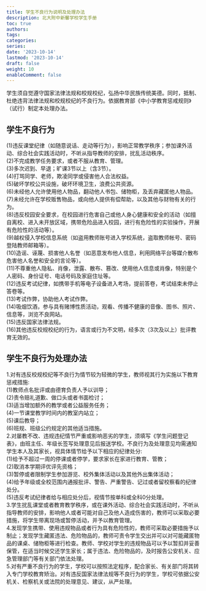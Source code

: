 ```yaml
---
title: 学生不良行为说明及处理办法
description: 北大附中新馨学校学生手册
toc: true
authors:
tags:
categories:
series:
date: '2023-10-14'
lastmod: '2023-10-14'
draft: false
weight: 10
enableComment: false
---
```

学生须自觉遵守国家法律法规和校规校纪，弘扬中华民族传统美德。同时，抵制、杜绝违背法律法规和校规校纪的不良行为。依据教育部《中小学教育惩戒规则》（试行）制定本处理办法。  
## 学生不良行为
(1)违反课堂纪律（如随意说话、走动等行为），影响正常教学秩序；参加课外活动、综合社会实践活动时，不听从指导教师的安排，扰乱活动秩序。  
(2)不完成教学任务要求，或者不服从教育、管理。  
(3)多次迟到、早退；旷课3节以上（含3节）。  
(4)打骂同学、老师，欺凌同学或侵害他人合法权益。  
(5)破坏学校公共设施，破坏环境卫生，浪费公共资源。  
(6)未经他人允许使用他人物品，翻动他人书包、储物柜，及丢弃藏匿他人物品。  
(7)未经允许在学校贩售物品，或向他人提供有偿帮助，以及其他与财物有关的行为。  
(8)违反校园安全要求，在校园进行危害自己或他人身心健康和安全的活动（如擅自离校、进入未开放区域，携带危险品进入校园，进行有危险性的实验操作，开展有危险性的活动等）。  
(9)越权侵入学校信息系统（如盗用教师账号进入学校系统，盗取教师帐号、密码登陆教师邮箱等）。  
(10)造谣、诬蔑、损害他人名誉（如恶意发布他人信息，利用网络平台等媒介散布危害他人名誉和安全的言论等）。  
(11)不尊重他人隐私、肖像，泄露、散布、篡改、使用他人信息或肖像，特别是个人密码、身份证号、电话号码及家庭住址等。  
(12)违反考试纪律，如携带手机等电子设备进入考场，提前答卷，考试结束未停止答卷等。  
(13)考试作弊，协助他人考试作弊。  
(14)吸烟饮酒，参与具有赌博性质活动，观看、传播不健康的音像、图书、照片、信息等，浏览不良网站。  
(15)违反国家法律法规。  
(16)其他违反校规校纪的行为，语言或行为不文明，经多次（3次及以上）批评教育无效的。  
## 学生不良行为处理办法
1.对有违反校规校纪等不良行为情节较为轻微的学生，教师视其行为实施以下教育惩戒措施:  
(1)教师点名批评或由德育负责人予以训导；  
(2)责令赔礼道歉、做口头或者书面检讨；  
(3)适当增加额外的教学或者公益服务任务；  
(4)一节课堂教学时间内的教室内站立；  
(5)课后教导；  
(6)班规、班级公约规定的其他适当措施。  
2.对屡教不改、违规违纪情节严重或影响恶劣的学生，须填写《学生问题登记表》，由班主任、年级长签写处理意见后报送学校。不良行为及处理意见均需通知学生本人及其家长，视具体情节给予以下相应的纪律处分:  
(1)给予不超过一周的停课或者停学，要求家长在家进行教育、管教；  
(2)取消本学期评优评先资格；  
(3)暂停或者限制学生参加游览、校外集体活动以及其他外出集体活动；  
(4)给予年级或全校范围内通报批评、警告、严重警告、记过或者留校察看的纪律处分。  
(5)违反考试纪律者给与相应处分后，视情节按单科或全科0分处理。  
3.学生扰乱课堂或者教育教学秩序，或在课外活动、综合社会实践活动时，不听从指导教师的安排，影响他人或者可能对自己及他人造成伤害的，教师可以采取必要措施，将学生带离现场或暂停活动，并予以教育管理。  
4.发现学生携带、使用违规物品或者行为具有危险性的，教师可采取必要措施予以制止；发现学生藏匿违法、危险物品的，教师可责令学生交出并可以对可能藏匿物品的课桌、储物柜等进行检查。教师、学校对学生的违规物品可以予以暂扣并妥善保管，在适当时候交还学生家长；属于违法、危险物品的，及时报告公安机关、应急管理部门等有关部门依法处理。  
5.对有严重不良行为的学生，学校可以按照法定程序，配合家长、有关部门将其转入专门学校教育矫治。对有违反国家法律法规等不良行为的学生，学校可依据公安机关、检察机关或法院的处理意见、建议，从严处理。